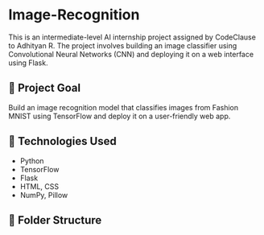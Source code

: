 # Image-Recognition

This is an intermediate-level AI internship project assigned by CodeClause to Adhityan R. The project involves building an image classifier using Convolutional Neural Networks (CNN) and deploying it on a web interface using Flask.

## 🧠 Project Goal
Build an image recognition model that classifies images from Fashion MNIST using TensorFlow and deploy it on a user-friendly web app.

## 🚀 Technologies Used
- Python
- TensorFlow
- Flask
- HTML, CSS
- NumPy, Pillow

## 📁 Folder Structure
